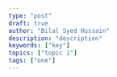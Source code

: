 ```yaml
---
type: "post"
draft: true
author: "Bilal Syed Hussain"
description: "description"
keywords: ["key"]
topics: ["topic 1"]
tags: ["one"]
---
```

